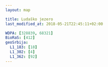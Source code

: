 ```yaml
---
layout: map

title: Ludaško jezero
last_modified_at: 2018-05-21T22:45:11+02:00

WDPA: [328839, 68321]
BioRaS: [412]
geoSrbija:
  L1_183: [18]
  L1_302: [4]
  L1_362: [92]
---
```

